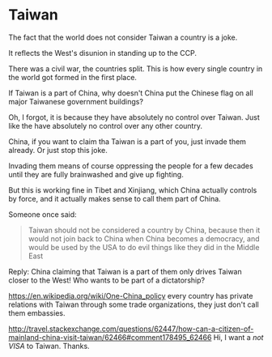 # Taiwan

The fact that the world does not consider Taiwan a country is a joke.

It reflects the West's disunion in standing up to the CCP.

There was a civil war, the countries split. This is how every single country in the world got formed in the first place.

If Taiwan is a part of China, why doesn't China put the Chinese flag on all major Taiwanese government buildings?

Oh, I forgot, it is because they have absolutely no control over Taiwan. Just like the have absolutely no control over any other country.

China, if you want to claim tha Taiwan is a part of you, just invade them already. Or just stop this joke.

Invading them means of course oppressing the people for a few decades until they are fully brainwashed and give up fighting. 

But this is working fine in Tibet and Xinjiang, which China actually controls by force, and it actually makes sense to call them part of China.

Someone once said:

> Taiwan should not be considered a country by China, because then it would not join back to China when China becomes a democracy, and would be used by the USA to do evil things like they did in the Middle East

Reply: China claiming that Taiwan is a part of them only drives Taiwan closer to the West! Who wants to be part of a dictatorship?

<https://en.wikipedia.org/wiki/One-China_policy> every country has private relations with Taiwan through some trade organizations, they just don't call them embassies.

<http://travel.stackexchange.com/questions/62447/how-can-a-citizen-of-mainland-china-visit-taiwan/62466#comment178495_62466> Hi, I want a *not VISA* to Taiwan. Thanks.
